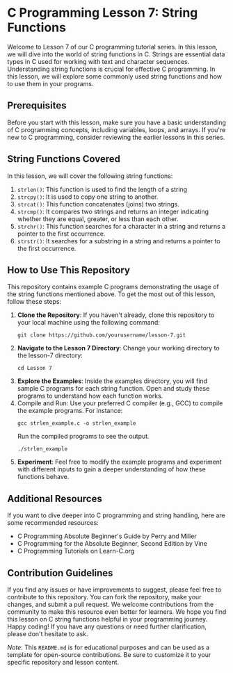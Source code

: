 # C Programming Lesson 7: String Functions

Welcome to Lesson 7 of our C programming tutorial series. In this lesson, we will dive into the world of string functions in C. Strings are essential data types in C used for working with text and character sequences. Understanding string functions is crucial for effective C programming. In this lesson, we will explore some commonly used string functions and how to use them in your programs.

## Prerequisites

Before you start with this lesson, make sure you have a basic understanding of C programming concepts, including variables, loops, and arrays. If you're new to C programming, consider reviewing the earlier lessons in this series.

## String Functions Covered

In this lesson, we will cover the following string functions:

1. `strlen()`: This function is used to find the length of a string
2. `strcpy()`: It is used to copy one string to another.
3. `strcat()`: This function concatenates (joins) two strings.
4. `strcmp()`: It compares two strings and returns an integer indicating whether they are equal, greater, or less than each other.
5. `strchr()`: This function searches for a character in a string and returns a pointer to the first occurrence.
6. `strstr()`: It searches for a substring in a string and returns a pointer to the first occurrence.

## How to Use This Repository

This repository contains example C programs demonstrating the usage of the string functions mentioned above. To get the most out of this lesson, follow these steps:

1. **Clone the Repository**: If you haven't already, clone this repository to your local machine using the following command:
   ```
   git clone https://github.com/yourusername/lesson-7.git
   ```
2. **Navigate to the Lesson 7 Directory**: Change your working directory to the lesson-7 directory:
   ```
   cd Lesson 7
   ```
3. **Explore the Examples**: Inside the examples directory, you will find sample C programs for each string function. Open and study these programs to understand how each function works.
4. Compile and Run: Use your preferred C compiler (e.g., GCC) to compile the example programs. For instance:
   ```
   gcc strlen_example.c -o strlen_example
   ```
   Run the compiled programs to see the output.
   ```
   ./strlen_example
   ```
5. **Experiment**: Feel free to modify the example programs and experiment with different inputs to gain a deeper understanding of how these functions behave.

## Additional Resources

If you want to dive deeper into C programming and string handling, here are some recommended resources:

- C Programming Absolute Beginner's Guide by Perry and Miller
- C Programming for the Absolute Beginner, Second Edition by Vine
- C Programming Tutorials on Learn-C.org

## Contribution Guidelines

If you find any issues or have improvements to suggest, please feel free to contribute to this repository. You can fork the repository, make your changes, and submit a pull request. We welcome contributions from the community to make this resource even better for learners.
We hope you find this lesson on C string functions helpful in your programming journey. Happy coding!
If you have any questions or need further clarification, please don't hesitate to ask.

_Note_: This `README.md` is for educational purposes and can be used as a template for open-source contributions. Be sure to customize it to your specific repository and lesson content.
